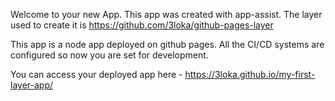 Welcome to your new App. This app was created with app-assist. The layer used to create it is https://github.com/3loka/github-pages-layer

This app is a node app deployed on github pages. All the CI/CD systems are configured so now you are set for development. 

You can access your deployed app here - https://3loka.github.io/my-first-layer-app/
